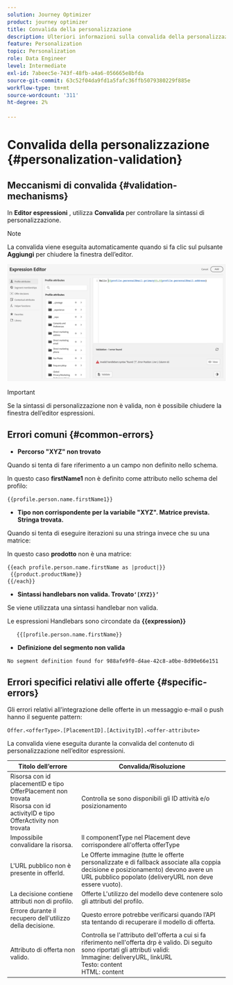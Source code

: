 ```yaml
---
solution: Journey Optimizer
product: journey optimizer
title: Convalida della personalizzazione
description: Ulteriori informazioni sulla convalida della personalizzazione e su come risolvere i problemi.
feature: Personalization
topic: Personalization
role: Data Engineer
level: Intermediate
exl-id: 7abeec5e-743f-48fb-a4a6-056665e8bfda
source-git-commit: 63c52f04da9fd1a5fafc36ffb5079380229f885e
workflow-type: tm+mt
source-wordcount: '311'
ht-degree: 2%

---
```


# Convalida della personalizzazione {#personalization-validation}

## Meccanismi di convalida {#validation-mechanisms}

In **Editor espressioni** , utilizza **Convalida** per controllare la sintassi di personalizzazione.

>[!NOTE]
> La convalida viene eseguita automaticamente quando si fa clic sul pulsante **Aggiungi** per chiudere la finestra dell’editor.

![](assets/perso_validation1.png)

>[!IMPORTANT]
> Se la sintassi di personalizzazione non è valida, non è possibile chiudere la finestra dell’editor espressioni.

## Errori comuni {#common-errors}

* **Percorso &quot;XYZ&quot; non trovato**

Quando si tenta di fare riferimento a un campo non definito nello schema.

In questo caso **firstName1** non è definito come attributo nello schema del profilo:

```
{{profile.person.name.firstName1}}
```

* **Tipo non corrispondente per la variabile &quot;XYZ&quot;. Matrice prevista. Stringa trovata.**

Quando si tenta di eseguire iterazioni su una stringa invece che su una matrice:

In questo caso **prodotto** non è una matrice:

```
{{each profile.person.name.firstName as |product|}}
 {{product.productName}}
{{/each}}
```

* **Sintassi handlebars non valida. Trovato`‘[XYZ}}’`**

Se viene utilizzata una sintassi handlebar non valida.

Le espressioni Handlebars sono circondate da **{{expression}}**

```
   {{[profile.person.name.firstName}}
```

* **Definizione del segmento non valida**

```
No segment definition found for 988afe9f0-d4ae-42c8-a0be-8d90e66e151
```

## Errori specifici relativi alle offerte {#specific-errors}

Gli errori relativi all’integrazione delle offerte in un messaggio e-mail o push hanno il seguente pattern:

```
Offer.<offerType>.[PlacementID].[ActivityID].<offer-attribute>
```

La convalida viene eseguita durante la convalida del contenuto di personalizzazione nell’editor espressioni.

<table> 
 <thead> 
  <tr> 
   <th> Titolo dell’errore<br /> </th> 
   <th> Convalida/Risoluzione <br /> </th> 
  </tr> 
 </thead> 
 <tbody> 
  <tr> 
   <td>Risorsa con id placementID e tipo OfferPlacement non trovata <br/>
Risorsa con id activityID e tipo OfferActivity non trovata<br/></td> 
   <td>Controlla se sono disponibili gli ID attività e/o posizionamento</td> 
  </tr> 
   <tr> 
   <td>Impossibile convalidare la risorsa.</td> 
   <td>Il componentType nel Placement deve corrispondere all'offerta offerType</td> 
  </tr> 
   <tr> 
   <td>L'URL pubblico non è presente in offerId.</td> 
   <td>Le Offerte immagine (tutte le offerte personalizzate e di fallback associate alla coppia decisione e posizionamento) devono avere un URL pubblico popolato (deliveryURL non deve essere vuoto).</td> 
  </tr> 
  <tr> 
   <td>La decisione contiene attributi non di profilo.</td> 
   <td>Offerte L'utilizzo del modello deve contenere solo gli attributi del profilo.</td> 
  </tr> 
  <tr> 
   <td>Errore durante il recupero dell'utilizzo della decisione.</td> 
   <td>Questo errore potrebbe verificarsi quando l’API sta tentando di recuperare il modello di offerta.</td> 
  </tr>
  <tr> 
   <td>Attributo di offerta non valido.</td> 
   <td>Controlla se l'attributo dell'offerta a cui si fa riferimento nell'offerta drp è valido. Di seguito sono riportati gli attributi validi: <br/>
Immagine: deliveryURL, linkURL<br/>
Testo: content<br/>
HTML: content<br/></td> 
  </tr> 
 </tbody> 
</table>
